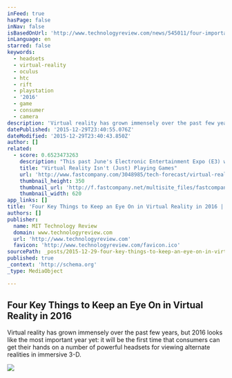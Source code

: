 ```yaml
---
inFeed: true
hasPage: false
inNav: false
isBasedOnUrl: 'http://www.technologyreview.com/news/545011/four-important-things-to-expect-in-virtual-reality-in-2016/'
inLanguage: en
starred: false
keywords:
  - headsets
  - virtual-reality
  - oculus
  - htc
  - rift
  - playstation
  - '2016'
  - game
  - consumer
  - camera
description: 'Virtual reality has grown immensely over the past few years, but 2016 looks like the most important year yet: it will be the first time that consumers can get their hands on a number of powerful headsets for viewing alternate realities in immersive 3-D.'
datePublished: '2015-12-29T23:40:55.076Z'
dateModified: '2015-12-29T23:40:43.850Z'
author: []
related:
  - score: 0.6523473263
    description: "This past June's Electronic Entertainment Expo (E3) was dominated by virtual reality. Which makes sense, as VR and gaming make natural bedfellows, and gamers tend to be very early adopters."
    title: "Virtual Reality Isn't (Just) Playing Games"
    url: 'http://www.fastcompany.com/3048985/tech-forecast/virtual-reality-isnt-just-playing-games'
    thumbnail_height: 350
    thumbnail_url: 'http://f.fastcompany.net/multisite_files/fastcompany/imagecache/620x350/poster/2015/07/3048985-poster-p-1-vr-beyond-gaming.jpg'
    thumbnail_width: 620
app_links: []
title: 'Four Key Things to Keep an Eye On in Virtual Reality in 2016 | MIT Technology Review'
authors: []
publisher:
  name: MIT Technology Review
  domain: www.technologyreview.com
  url: 'http://www.technologyreview.com'
  favicon: 'http://www.technologyreview.com/favicon.ico'
sourcePath: _posts/2015-12-29-four-key-things-to-keep-an-eye-on-in-virtual-reality-in-2016.md
published: true
_context: 'http://schema.org'
_type: MediaObject

---
```

<article style=""><h1>Four Key Things to Keep an Eye On in Virtual Reality in 2016</h1><p>Virtual reality has grown immensely over the past few years, but 2016 looks like the most important year yet: it will be the first time that consumers can get their hands on a number of powerful headsets for viewing alternate realities in immersive 3-D.</p><img src="http://www.technologyreview.com/sites/default/files/images/vr.outlookx392.jpg" /></article>